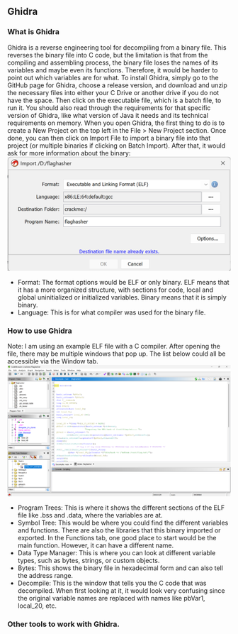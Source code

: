 ## Ghidra 

### What is Ghidra
Ghidra is a reverse engineering tool for decompiling from a binary file. This reverses the binary file into C code, but the limitation is that from the compiling and assembling process, the binary file loses the names of its variables and maybe even its functions. Therefore, it would be harder to point out which variables are for what. 
To install Ghidra, simply go to the GitHub page for Ghidra, choose a release version, and download and unzip the necessary files into either your C Drive or another drive if you do not have the space. Then click on the executable file, which is a batch file, to run it.
You should also read through the requirements for that specific version of Ghidra, like what version of Java it needs and its technical requirements on memory.
When you open Ghidra, the first thing to do is to create a New Project on the top left in the File > New Project section. Once done, you can then click on Import File to import a binary file into that project (or multiple binaries if clicking on Batch Import).
After that, it would ask for more information about the binary:
![ghidra_opening_file_screen](../images/ghidra-open.png)
- Format: The format options would be ELF or only binary. ELF means that it has a more organized structure, with sections for code, local and global uninitialized or initialized variables. Binary means that it is simply binary.</br>
- Language: This is for what compiler was used for the binary file.

### How to use Ghidra
Note: I am using an example ELF file with a C compiler.
After opening the file, there may be multiple windows that pop up. The list below could all be accessible via the Window tab.
![ghidra_windows_file](../images/ghidra-windows.png)
- Program Trees: This is where it shows the different sections of the ELF file like .bss and .data, where the variables are at.
- Symbol Tree: This would be where you could find the different variables and functions. There are also the libraries that this binary imported or exported. In the Functions tab, one good place to start would be the main function. However, it can have a different name.
- Data Type Manager: This is where you can look at different variable types, such as bytes, strings, or custom objects.
- Bytes: This shows the binary file in hexadecimal form and can also tell the address range.
- Decompile: This is the window that tells you the C code that was decompiled. When first looking at it, it would look very confusing since the original variable names are replaced with names like pbVar1, local_20, etc.
### Other tools to work with Ghidra. 

